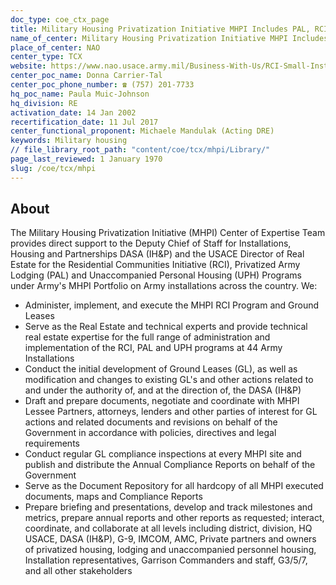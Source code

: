 ```yaml
---
doc_type: coe_ctx_page
title: Military Housing Privatization Initiative MHPI Includes PAL, RCI and UPH
name_of_center: Military Housing Privatization Initiative MHPI Includes PAL, RCI and UPH
place_of_center: NAO
center_type: TCX
website: https://www.nao.usace.army.mil/Business-With-Us/RCI-Small-Installations-Privatization-Initiative/
center_poc_name: Donna Carrier-Tal
center_poc_phone_number: ☎ (757) 201-7733
hq_poc_name: Paula Muic-Johnson
hq_division: RE
activation_date: 14 Jan 2002
recertification_date: 11 Jul 2017
center_functional_proponent: Michaele Mandulak (Acting DRE)
keywords: Military housing
// file_library_root_path: "content/coe/tcx/mhpi/Library/"
page_last_reviewed: 1 January 1970
slug: /coe/tcx/mhpi
---
```


## About

The Military Housing Privatization Initiative (MHPI) Center of Expertise Team provides direct support to the Deputy Chief of Staff for Installations, Housing and Partnerships DASA (IH&P) and the USACE Director of Real Estate for the Residential Communities Initiative (RCI), Privatized Army Lodging (PAL) and Unaccompanied Personal Housing (UPH) Programs under Army's MHPI Portfolio on Army installations across the country.  We:
<ul>
	<li>Administer, implement, and execute the MHPI RCI Program and Ground Leases</li>
	<li>Serve as the Real Estate and technical experts and provide technical real estate expertise for the full range of administration and implementation of the RCI, PAL and UPH programs at 44 Army Installations</li>
	<li>Conduct the initial development of Ground Leases (GL), as well as modification and changes to existing GL's and other actions related to and under the authority of, and at the direction of, the DASA (IH&P)</li>
	<li>Draft and prepare documents, negotiate and coordinate with MHPI Lessee Partners, attorneys, lenders and other parties of interest for GL actions and related documents and revisions on behalf of the Government in accordance with policies, directives and legal requirements</li>
	<li>Conduct regular GL compliance inspections at every MHPI site and publish and distribute the Annual Compliance Reports on behalf of the Government</li>
	<li>Serve as the Document Repository for all hardcopy of all MHPI executed documents, maps and Compliance Reports</li>
	<li>Prepare briefing and presentations, develop and track milestones and metrics, prepare annual reports and other reports as requested; interact, coordinate, and collaborate at all levels including district, division, HQ USACE, DASA (IH&P), G-9, IMCOM, AMC, Private partners and owners of privatized housing, lodging and unaccompanied personnel housing, Installation representatives, Garrison Commanders and staff, G3/5/7, and all other stakeholders</li>
</ul>


